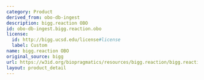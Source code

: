 ```yaml
---
category: Product
derived_from: obo-db-ingest
description: bigg.reaction OBO
id: obo-db-ingest.bigg.reaction.obo
license:
  id: http://bigg.ucsd.edu/license#license
  label: Custom
name: bigg.reaction OBO
original_source: bigg
url: https://w3id.org/biopragmatics/resources/bigg.reaction/bigg.reaction.obo
layout: product_detail
---
```

